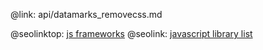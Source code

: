 @link: api/datamarks_removecss.md

@seolinktop: [js frameworks](https://webix.com)
@seolink: [javascript library list](https://webix.com/widget/list/)